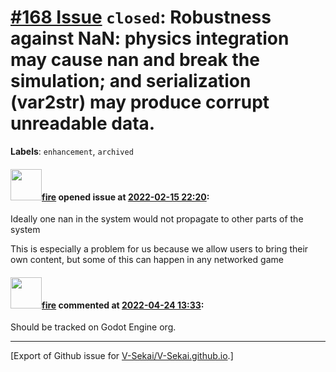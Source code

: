 # [\#168 Issue](https://github.com/V-Sekai/V-Sekai.github.io/issues/168) `closed`: Robustness against NaN: physics integration may cause nan and break the simulation; and serialization (var2str) may produce corrupt unreadable data.
**Labels**: `enhancement`, `archived`


#### <img src="https://avatars.githubusercontent.com/u/32321?u=c2e06a3d2b49a467aa907e54aa259516440267cc&v=4" width="50">[fire](https://github.com/fire) opened issue at [2022-02-15 22:20](https://github.com/V-Sekai/V-Sekai.github.io/issues/168):

Ideally one nan in the system would not propagate to other parts of the system

This is especially a problem for us because we allow users to bring their own content, but some of this can happen in any networked game

#### <img src="https://avatars.githubusercontent.com/u/32321?u=c2e06a3d2b49a467aa907e54aa259516440267cc&v=4" width="50">[fire](https://github.com/fire) commented at [2022-04-24 13:33](https://github.com/V-Sekai/V-Sekai.github.io/issues/168#issuecomment-1107843178):

Should be tracked on Godot Engine org.


-------------------------------------------------------------------------------



[Export of Github issue for [V-Sekai/V-Sekai.github.io](https://github.com/V-Sekai/V-Sekai.github.io).]
